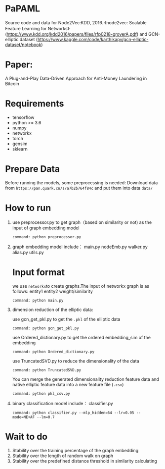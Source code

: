 # PaPAML
Source code and data for 
Node2Vec:KDD, 2016.
《node2vec: Scalable Feature Learning for Networks》
(https://www.kdd.org/kdd2016/papers/files/rfp0218-groverA.pdf) 
and 
GCN-elliptic dataset
(https://www.kaggle.com/code/karthikapv/gcn-elliptic-dataset/notebook)

# Paper:
A Plug-and-Play Data-Driven Approach for Anti-Money Laundering in Bitcoin


# Requirements
 - tensorflow
 - python >= 3.6
 - numpy
 - networkx 
 - torch 
 - gensim
 - sklearn

# Prepare Data
Before running the models, some preprocessing is needed:
Download data from `https://pan.quark.cn/s/a7b2b764f84c`
and put them into data `data/`


# How to run
1. use preprocessor.py to get graph（based on similarity or not) as the input of graph embedding model
    
    `command: python preprocessor.py`

2. graph embedding model include：
    main.py
    nodeEmb.py
    walker.py
    alias.py
    utils.py
    
    # Input format
    we use `networkx`to create graphs.The input of networkx graph is as follows:
    entity1 entity2 weight/similarity
  
    `command: python main.py`

3. dimension reduction of the elliptic data:  

    use gcn_get_pkl.py to get the `.pkl` of the elliptic data

    `command: python gcn_get_pkl.py`

    use Ordered_dictionary.py to get the ordered embedding_sim of the embedding

    `command: python Ordered_dictionary.py`

    use TruncatedSVD.py to reduce the dimensionality of the data

    `command: python TruncatedSVD.py`

    You can merge the generated dimensionality reduction feature data and native elliptic feature data into a new feature file (`.csv`)

    `command: python pkl_csv.py`
    

4. binary classification model include：
    classifier.py

   `command: python classifier.py --mlp_hidden=64 --lr=0.05 --mode=NE+AF --lm=0.7`

# Wait to do
1. Stability over the training percentage of the graph embedding
2. Stability over the length of random walk on graph
3. Stability over the predefined distance threshold in similarity calculating





